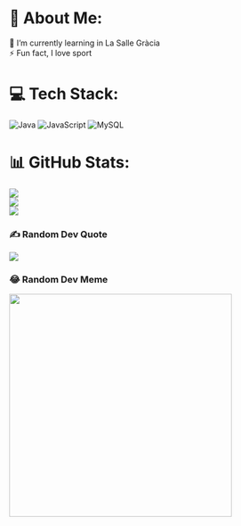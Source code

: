 
# 💫 About Me:
🌱 I’m currently learning in La Salle Gràcia<br>⚡ Fun fact, I love sport


# 💻 Tech Stack:
![Java](https://img.shields.io/badge/java-%23ED8B00.svg?style=for-the-badge&logo=openjdk&logoColor=white) ![JavaScript](https://img.shields.io/badge/javascript-%23323330.svg?style=for-the-badge&logo=javascript&logoColor=%23F7DF1E) ![MySQL](https://img.shields.io/badge/mysql-%2300000f.svg?style=for-the-badge&logo=mysql&logoColor=white)
# 📊 GitHub Stats:
![](https://github-readme-stats.vercel.app/api?username=ttronexe2&theme=blue-green&hide_border=false&include_all_commits=false&count_private=false)<br/>
![](https://github-readme-streak-stats.herokuapp.com/?user=ttronexe2&theme=blue-green&hide_border=false)<br/>
![](https://github-readme-stats.vercel.app/api/top-langs/?username=ttronexe2&theme=blue-green&hide_border=false&include_all_commits=false&count_private=false&layout=compact)

### ✍️ Random Dev Quote
![](https://quotes-github-readme.vercel.app/api?type=horizontal&theme=tokyonight)

### 😂 Random Dev Meme
<img src='https://randommeme-five.vercel.app/' style="height: 400px;"/>

</p>

<!-- Proudly created with GPRM ( https://gprm.itsvg.in ) -->
